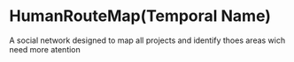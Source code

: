 # HumanRouteMap(Temporal Name)
A social network designed to map all projects and identify thoes areas wich need more atention